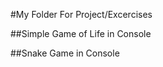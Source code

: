 \#My Folder For Project/Excercises



\##Simple Game of Life in Console



\##Snake Game in Console

